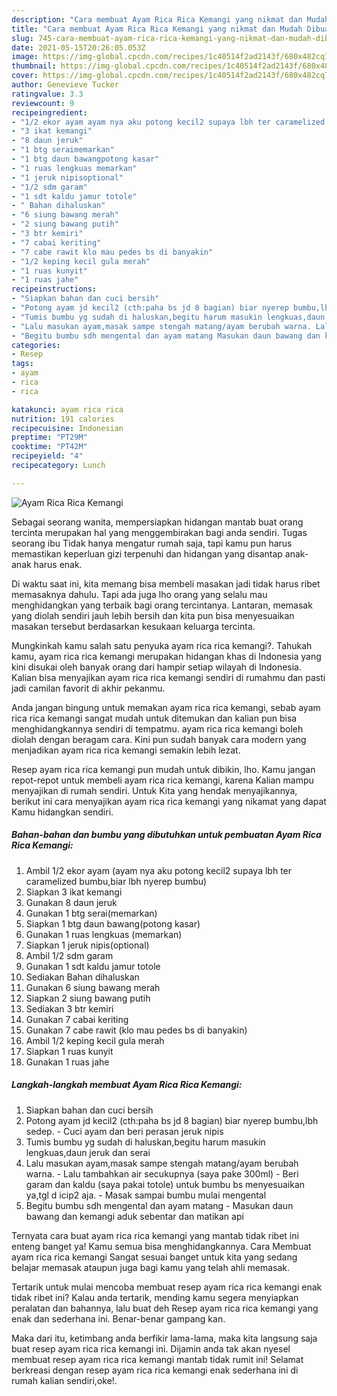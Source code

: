 ```yaml
---
description: "Cara membuat Ayam Rica Rica Kemangi yang nikmat dan Mudah Dibuat"
title: "Cara membuat Ayam Rica Rica Kemangi yang nikmat dan Mudah Dibuat"
slug: 745-cara-membuat-ayam-rica-rica-kemangi-yang-nikmat-dan-mudah-dibuat
date: 2021-05-15T20:26:05.053Z
image: https://img-global.cpcdn.com/recipes/1c40514f2ad2143f/680x482cq70/ayam-rica-rica-kemangi-foto-resep-utama.jpg
thumbnail: https://img-global.cpcdn.com/recipes/1c40514f2ad2143f/680x482cq70/ayam-rica-rica-kemangi-foto-resep-utama.jpg
cover: https://img-global.cpcdn.com/recipes/1c40514f2ad2143f/680x482cq70/ayam-rica-rica-kemangi-foto-resep-utama.jpg
author: Genevieve Tucker
ratingvalue: 3.3
reviewcount: 9
recipeingredient:
- "1/2 ekor ayam ayam nya aku potong kecil2 supaya lbh ter caramelized bumbubiar lbh nyerep bumbu"
- "3 ikat kemangi"
- "8 daun jeruk"
- "1 btg seraimemarkan"
- "1 btg daun bawangpotong kasar"
- "1 ruas lengkuas memarkan"
- "1 jeruk nipisoptional"
- "1/2 sdm garam"
- "1 sdt kaldu jamur totole"
- " Bahan dihaluskan"
- "6 siung bawang merah"
- "2 siung bawang putih"
- "3 btr kemiri"
- "7 cabai keriting"
- "7 cabe rawit klo mau pedes bs di banyakin"
- "1/2 keping kecil gula merah"
- "1 ruas kunyit"
- "1 ruas jahe"
recipeinstructions:
- "Siapkan bahan dan cuci bersih"
- "Potong ayam jd kecil2 (cth:paha bs jd 8 bagian) biar nyerep bumbu,lbh sedep. Cuci ayam dan beri perasan jeruk nipis"
- "Tumis bumbu yg sudah di haluskan,begitu harum masukin lengkuas,daun jeruk dan serai"
- "Lalu masukan ayam,masak sampe stengah matang/ayam berubah warna. Lalu tambahkan air secukupnya (saya pake 300ml) Beri garam dan kaldu (saya pakai totole) untuk bumbu bs menyesuaikan ya,tgl d icip2 aja. Masak sampai bumbu mulai mengental"
- "Begitu bumbu sdh mengental dan ayam matang Masukan daun bawang dan kemangi aduk sebentar dan matikan api"
categories:
- Resep
tags:
- ayam
- rica
- rica

katakunci: ayam rica rica 
nutrition: 191 calories
recipecuisine: Indonesian
preptime: "PT29M"
cooktime: "PT42M"
recipeyield: "4"
recipecategory: Lunch

---
```



![Ayam Rica Rica Kemangi](https://img-global.cpcdn.com/recipes/1c40514f2ad2143f/680x482cq70/ayam-rica-rica-kemangi-foto-resep-utama.jpg)

Sebagai seorang wanita, mempersiapkan hidangan mantab buat orang tercinta merupakan hal yang menggembirakan bagi anda sendiri. Tugas seorang ibu Tidak hanya mengatur rumah saja, tapi kamu pun harus memastikan keperluan gizi terpenuhi dan hidangan yang disantap anak-anak harus enak.

Di waktu  saat ini, kita memang bisa membeli masakan jadi tidak harus ribet memasaknya dahulu. Tapi ada juga lho orang yang selalu mau menghidangkan yang terbaik bagi orang tercintanya. Lantaran, memasak yang diolah sendiri jauh lebih bersih dan kita pun bisa menyesuaikan masakan tersebut berdasarkan kesukaan keluarga tercinta. 



Mungkinkah kamu salah satu penyuka ayam rica rica kemangi?. Tahukah kamu, ayam rica rica kemangi merupakan hidangan khas di Indonesia yang kini disukai oleh banyak orang dari hampir setiap wilayah di Indonesia. Kalian bisa menyajikan ayam rica rica kemangi sendiri di rumahmu dan pasti jadi camilan favorit di akhir pekanmu.

Anda jangan bingung untuk memakan ayam rica rica kemangi, sebab ayam rica rica kemangi sangat mudah untuk ditemukan dan kalian pun bisa menghidangkannya sendiri di tempatmu. ayam rica rica kemangi boleh diolah dengan beragam cara. Kini pun sudah banyak cara modern yang menjadikan ayam rica rica kemangi semakin lebih lezat.

Resep ayam rica rica kemangi pun mudah untuk dibikin, lho. Kamu jangan repot-repot untuk membeli ayam rica rica kemangi, karena Kalian mampu menyajikan di rumah sendiri. Untuk Kita yang hendak menyajikannya, berikut ini cara menyajikan ayam rica rica kemangi yang nikamat yang dapat Kamu hidangkan sendiri.

<!--inarticleads1-->

##### Bahan-bahan dan bumbu yang dibutuhkan untuk pembuatan Ayam Rica Rica Kemangi:

1. Ambil 1/2 ekor ayam (ayam nya aku potong kecil2 supaya lbh ter caramelized bumbu,biar lbh nyerep bumbu)
1. Siapkan 3 ikat kemangi
1. Gunakan 8 daun jeruk
1. Gunakan 1 btg serai(memarkan)
1. Siapkan 1 btg daun bawang(potong kasar)
1. Gunakan 1 ruas lengkuas (memarkan)
1. Siapkan 1 jeruk nipis(optional)
1. Ambil 1/2 sdm garam
1. Gunakan 1 sdt kaldu jamur totole
1. Sediakan  Bahan dihaluskan
1. Gunakan 6 siung bawang merah
1. Siapkan 2 siung bawang putih
1. Sediakan 3 btr kemiri
1. Gunakan 7 cabai keriting
1. Gunakan 7 cabe rawit (klo mau pedes bs di banyakin)
1. Ambil 1/2 keping kecil gula merah
1. Siapkan 1 ruas kunyit
1. Gunakan 1 ruas jahe




<!--inarticleads2-->

##### Langkah-langkah membuat Ayam Rica Rica Kemangi:

1. Siapkan bahan dan cuci bersih
1. Potong ayam jd kecil2 (cth:paha bs jd 8 bagian) biar nyerep bumbu,lbh sedep. - Cuci ayam dan beri perasan jeruk nipis
1. Tumis bumbu yg sudah di haluskan,begitu harum masukin lengkuas,daun jeruk dan serai
1. Lalu masukan ayam,masak sampe stengah matang/ayam berubah warna. - Lalu tambahkan air secukupnya (saya pake 300ml) - Beri garam dan kaldu (saya pakai totole) untuk bumbu bs menyesuaikan ya,tgl d icip2 aja. - Masak sampai bumbu mulai mengental
1. Begitu bumbu sdh mengental dan ayam matang - Masukan daun bawang dan kemangi aduk sebentar dan matikan api




Ternyata cara buat ayam rica rica kemangi yang mantab tidak ribet ini enteng banget ya! Kamu semua bisa menghidangkannya. Cara Membuat ayam rica rica kemangi Sangat sesuai banget untuk kita yang sedang belajar memasak ataupun juga bagi kamu yang telah ahli memasak.

Tertarik untuk mulai mencoba membuat resep ayam rica rica kemangi enak tidak ribet ini? Kalau anda tertarik, mending kamu segera menyiapkan peralatan dan bahannya, lalu buat deh Resep ayam rica rica kemangi yang enak dan sederhana ini. Benar-benar gampang kan. 

Maka dari itu, ketimbang anda berfikir lama-lama, maka kita langsung saja buat resep ayam rica rica kemangi ini. Dijamin anda tak akan nyesel membuat resep ayam rica rica kemangi mantab tidak rumit ini! Selamat berkreasi dengan resep ayam rica rica kemangi enak sederhana ini di rumah kalian sendiri,oke!.

